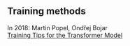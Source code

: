 ## Training methods
In 2018: Martin Popel, Ondřej Bojar <br> [Training Tips for the Transformer Model](https://arxiv.org/abs/1804.00247)
